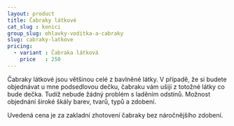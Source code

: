 ```yaml
---
layout: product
title: Čabraky látkové
cat_slug : konici
group_slug: ohlavky-voditka-a-cabraky
slug: cabraky-latkove
pricing:
  - variant : Čabraka látková
    price   : 250
---
```


Čabraky látkové jsou většinou celé z bavlněné látky. 
V případě, že si budete objednávat u mne podsedlovou dečku, čabraku vám ušiji z totožné látky co bude dečka. 
Tudíž nebude žádný problém s laděním odstínů. Možnost objednání široké škály barev, tvarů, typů a zdobení. 

Uvedená cena je za zakladní zhotovení čabraky bez náročnějšího zdobení.

